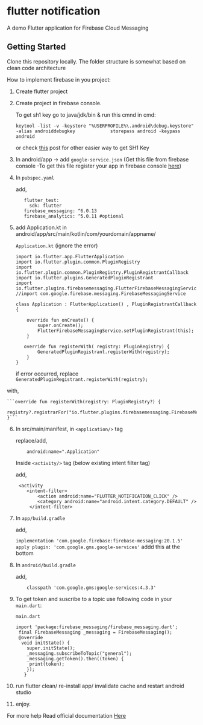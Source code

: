 # flutter notification

A demo Flutter application for Firebase Cloud Messaging 

## Getting Started

Clone this repository locally. The folder structure is somewhat based on clean code architecture

How to implement firebase in you project: 
1. Create flutter project
2. Create project in firebase console.

   To get sh1 key go to java/jdk/bin & run this cmnd in cmd:
   
   `keytool -list -v -keystore "%USERPROFILE%\.android\debug.keystore" -alias androiddebugkey             storepass android -keypass android`

   or check [this](https://stackoverflow.com/q/51845559/12030116) post for other easier way to get SH1 Key

3. In android/app -> 
   add 
   `google-service.json` 
  (Get this file from firebase console -To get this file register your app in firebase console [here](https://console.firebase.google.com))
   
4. In `pubspec.yaml`

   add,
   ```dev_dependencies:
      flutter_test:
        sdk: flutter
      firebase_messaging: ^6.0.13
      firebase_analytics: ^5.0.11 #optional
    ```


5. add Application.kt in android/app/src/main/kotlin/com/yourdomain/appname/

   `Application.kt` (ignore the error)

   ```
   import io.flutter.app.FlutterApplication
   import io.flutter.plugin.common.PluginRegistry
   import io.flutter.plugin.common.PluginRegistry.PluginRegistrantCallback
   import io.flutter.plugins.GeneratedPluginRegistrant
   import io.flutter.plugins.firebasemessaging.FlutterFirebaseMessagingService
   //import com.google.firebase.messaging.FirebaseMessagingService

   class Application : FlutterApplication() , PluginRegistrantCallback {

       override fun onCreate() {
           super.onCreate();
           FlutterFirebaseMessagingService.setPluginRegistrant(this);
       }

      override fun registerWith( registry: PluginRegistry) {
           GeneratedPluginRegistrant.registerWith(registry);
       }
   }
   ```

   if error occurred, replace ` GeneratedPluginRegistrant.registerWith(registry); ` 
   
  with,
  
    ```override fun registerWith(registry: PluginRegistry?) {
        registry?.registrarFor("io.flutter.plugins.firebasemessaging.FirebaseMessagingPlugin");
    }```
6. In src/main/manifest, in `<application/>` tag
   
   replace/add,
   
    ```<application
        android:name=".Application"
    ```

   Inside `<activity/>` tag (below existing intent filter tag)
   
   add,
     ```
      <activity        
         <intent-filter>
             <action android:name="FLUTTER_NOTIFICATION_CLICK" />
             <category android:name="android.intent.category.DEFAULT" />
          </intent-filter>
     ```

7. In `app/build.gradle`

   add,
   
    `implementation 'com.google.firebase:firebase-messaging:20.1.5'`
     `apply plugin: 'com.google.gms.google-services'` addd this at the bottom 

8. In `android/build.gradle`

   add,
    ```dependencies {
        classpath 'com.google.gms:google-services:4.3.3'
     ```

9. To get token and suscribe to a topic use following code in your `main.dart`:

   `main.dart`
   ```
   import 'package:firebase_messaging/firebase_messaging.dart';
    final FirebaseMessaging _messaging = FirebaseMessaging();
    @override
     void initState() {
       super.initState();
       _messaging.subscribeToTopic("general");
       _messaging.getToken().then((token) {
        print(token);
       });
      } 
     ```

10. run flutter clean/ re-install app/ invalidate cache and restart android studio 
11. enjoy.

For more help Read official documentation [Here](https://pub.dev/packages/firebase_messaging)

